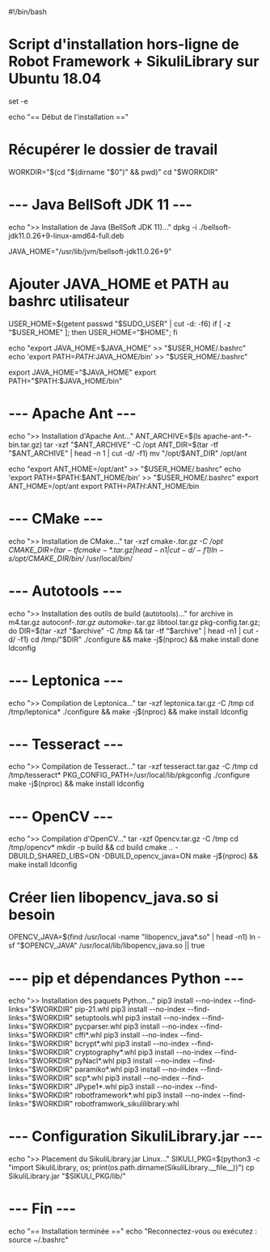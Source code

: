 #!/bin/bash
# Script d'installation hors-ligne de Robot Framework + SikuliLibrary sur Ubuntu 18.04

set -e

echo "== Début de l'installation =="

# Récupérer le dossier de travail
WORKDIR="$(cd "$(dirname "$0")" && pwd)"
cd "$WORKDIR"

# --- Java BellSoft JDK 11 ---
echo ">> Installation de Java (BellSoft JDK 11)..."
dpkg -i ./bellsoft-jdk11.0.26+9-linux-amd64-full.deb

JAVA_HOME="/usr/lib/jvm/bellsoft-jdk11.0.26+9"

# Ajouter JAVA_HOME et PATH au bashrc utilisateur
USER_HOME=$(getent passwd "$SUDO_USER" | cut -d: -f6)
if [ -z "$USER_HOME" ]; then USER_HOME="$HOME"; fi

echo "export JAVA_HOME=$JAVA_HOME" >> "$USER_HOME/.bashrc"
echo 'export PATH=$PATH:$JAVA_HOME/bin' >> "$USER_HOME/.bashrc"

export JAVA_HOME="$JAVA_HOME"
export PATH="$PATH:$JAVA_HOME/bin"

# --- Apache Ant ---
echo ">> Installation d'Apache Ant..."
ANT_ARCHIVE=$(ls apache-ant-*-bin.tar.gz)
tar -xzf "$ANT_ARCHIVE" -C /opt
ANT_DIR=$(tar -tf "$ANT_ARCHIVE" | head -n 1 | cut -d/ -f1)
mv "/opt/$ANT_DIR" /opt/ant

echo "export ANT_HOME=/opt/ant" >> "$USER_HOME/.bashrc"
echo 'export PATH=$PATH:$ANT_HOME/bin' >> "$USER_HOME/.bashrc"
export ANT_HOME=/opt/ant
export PATH=$PATH:$ANT_HOME/bin

# --- CMake ---
echo ">> Installation de CMake..."
tar -xzf cmake-*.tar.gz -C /opt
CMAKE_DIR=$(tar -tf cmake-*.tar.gz | head -n 1 | cut -d/ -f1)
ln -s /opt/$CMAKE_DIR/bin/* /usr/local/bin/

# --- Autotools ---
echo ">> Installation des outils de build (autotools)..."
for archive in m4.tar.gz autoconf-*.tar.gz automake-*.tar.gz libtool.tar.gz pkg-config.tar.gz; do
  DIR=$(tar -xzf "$archive" -C /tmp && tar -tf "$archive" | head -n1 | cut -d/ -f1)
  cd /tmp/"$DIR"
  ./configure && make -j$(nproc) && make install
done
ldconfig

# --- Leptonica ---
echo ">> Compilation de Leptonica..."
tar -xzf leptonica.tar.gz -C /tmp
cd /tmp/leptonica*
./configure && make -j$(nproc) && make install
ldconfig

# --- Tesseract ---
echo ">> Compilation de Tesseract..."
tar -xzf tesseract.tar.gaz -C /tmp
cd /tmp/tesseract*
PKG_CONFIG_PATH=/usr/local/lib/pkgconfig ./configure
make -j$(nproc) && make install
ldconfig

# --- OpenCV ---
echo ">> Compilation d'OpenCV..."
tar -xzf 0pencv.tar.gz -C /tmp
cd /tmp/opencv*
mkdir -p build && cd build
cmake .. -DBUILD_SHARED_LIBS=ON -DBUILD_opencv_java=ON
make -j$(nproc) && make install
ldconfig

# Créer lien libopencv_java.so si besoin
OPENCV_JAVA=$(find /usr/local -name "libopencv_java*.so" | head -n1)
ln -sf "$OPENCV_JAVA" /usr/local/lib/libopencv_java.so || true

# --- pip et dépendances Python ---
echo ">> Installation des paquets Python..."
pip3 install --no-index --find-links="$WORKDIR" pip-21.whl
pip3 install --no-index --find-links="$WORKDIR" setuptools.whl
pip3 install --no-index --find-links="$WORKDIR" pycparser.whl
pip3 install --no-index --find-links="$WORKDIR" cffi*.whl
pip3 install --no-index --find-links="$WORKDIR" bcrypt*.whl
pip3 install --no-index --find-links="$WORKDIR" cryptography*.whl
pip3 install --no-index --find-links="$WORKDIR" pyNacl*.whl
pip3 install --no-index --find-links="$WORKDIR" paramiko*.whl
pip3 install --no-index --find-links="$WORKDIR" scp*.whl
pip3 install --no-index --find-links="$WORKDIR" JPype1*.whl
pip3 install --no-index --find-links="$WORKDIR" robotframework*.whl
pip3 install --no-index --find-links="$WORKDIR" robotframwork_sikulilibrary.whl

# --- Configuration SikuliLibrary.jar ---
echo ">> Placement du SikuliLibrary.jar Linux..."
SIKULI_PKG=$(python3 -c "import SikuliLibrary, os; print(os.path.dirname(SikuliLibrary.__file__))")
cp SikuliLibrary.jar "$SIKULI_PKG/lib/"

# --- Fin ---
echo "== Installation terminée =="
echo "Reconnectez-vous ou exécutez : source ~/.bashrc"
